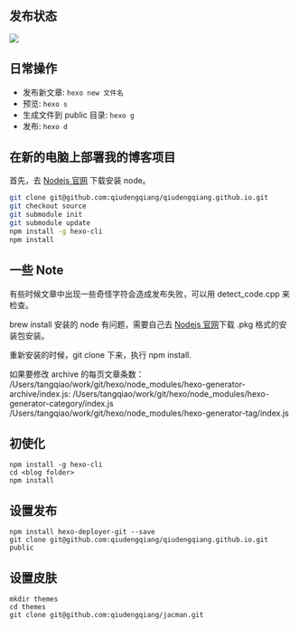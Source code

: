 ## 发布状态
![](https://travis-ci.com/qiudengqiang/qiudengqiang.github.io.svg?branch=source)

## 日常操作

 * 发布新文章: `hexo new 文件名`
 * 预览: `hexo s`
 * 生成文件到 public 目录: `hexo g`
 * 发布: `hexo d`

## 在新的电脑上部署我的博客项目

首先，去 [Nodejs 官网](https://nodejs.org/en/) 下载安装 node。

``` bash
git clone git@github.com:qiudengqiang/qiudengqiang.github.io.git
git checkout source
git submodule init
git submodule update
npm install -g hexo-cli
npm install
```

## 一些 Note

有些时候文章中出现一些奇怪字符会造成发布失败，可以用 detect_code.cpp 来检查。

brew install 安装的 node 有问题，需要自己去 [Nodejs 官网](https://nodejs.org/en/)下载 .pkg 格式的安装包安装。

重新安装的时候，git clone 下来，执行 npm install.

如果要修改 archive 的每页文章条数：
/Users/tangqiao/work/git/hexo/node_modules/hexo-generator-archive/index.js:
/Users/tangqiao/work/git/hexo/node_modules/hexo-generator-category/index.js
/Users/tangqiao/work/git/hexo/node_modules/hexo-generator-tag/index.js

## 初使化
```
npm install -g hexo-cli
cd <blog folder>
npm install
```


## 设置发布
```
npm install hexo-deployer-git --save
git clone git@github.com:qiudengqiang/qiudengqiang.github.io.git public
```

## 设置皮肤
```
mkdir themes
cd themes
git clone git@github.com:qiudengqiang/jacman.git
```
